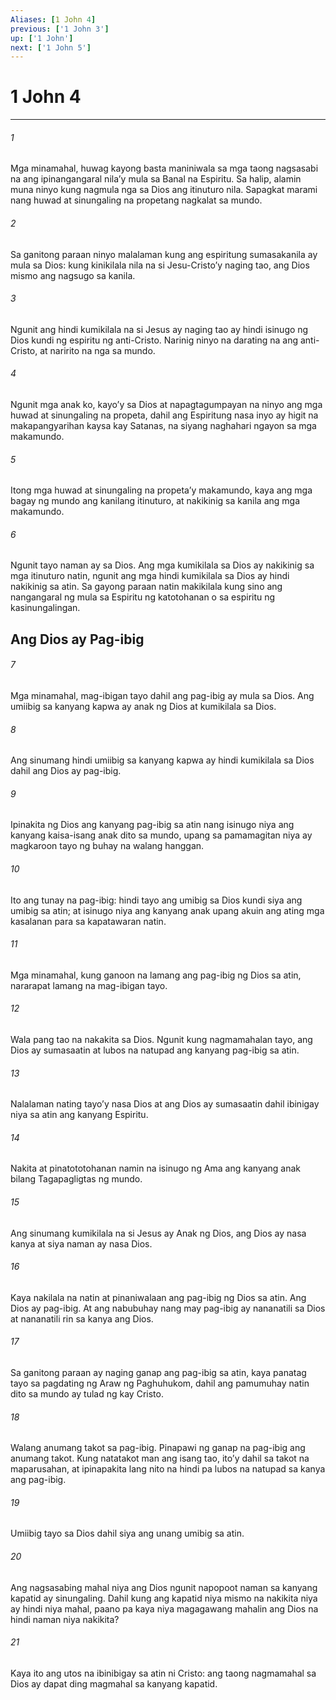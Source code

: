 ```yaml
---
Aliases: [1 John 4]
previous: ['1 John 3']
up: ['1 John']
next: ['1 John 5']
---
```

# 1 John 4

***


###### 1 


Mga minamahal, huwag kayong basta maniniwala sa mga taong nagsasabi na ang ipinangangaral nilaʼy mula sa Banal na Espiritu. Sa halip, alamin muna ninyo kung nagmula nga sa Dios ang itinuturo nila. Sapagkat marami nang huwad at sinungaling na propetang nagkalat sa mundo. 


###### 2 


Sa ganitong paraan ninyo malalaman kung ang espiritung sumasakanila ay mula sa Dios: kung kinikilala nila na si Jesu-Cristoʼy naging tao, ang Dios mismo ang nagsugo sa kanila. 


###### 3 


Ngunit ang hindi kumikilala na si Jesus ay naging tao ay hindi isinugo ng Dios kundi ng espiritu ng anti-Cristo. Narinig ninyo na darating na ang anti-Cristo, at naririto na nga sa mundo. 


###### 4 


Ngunit mga anak ko, kayoʼy sa Dios at napagtagumpayan na ninyo ang mga huwad at sinungaling na propeta, dahil ang Espiritung nasa inyo ay higit na makapangyarihan kaysa kay Satanas, na siyang naghahari ngayon sa mga makamundo. 


###### 5 


Itong mga huwad at sinungaling na propetaʼy makamundo, kaya ang mga bagay ng mundo ang kanilang itinuturo, at nakikinig sa kanila ang mga makamundo. 


###### 6 


Ngunit tayo naman ay sa Dios. Ang mga kumikilala sa Dios ay nakikinig sa mga itinuturo natin, ngunit ang mga hindi kumikilala sa Dios ay hindi nakikinig sa atin. Sa gayong paraan natin makikilala kung sino ang nangangaral ng mula sa Espiritu ng katotohanan o sa espiritu ng kasinungalingan.

## Ang Dios ay Pag-ibig 


###### 7 


Mga minamahal, mag-ibigan tayo dahil ang pag-ibig ay mula sa Dios. Ang umiibig sa kanyang kapwa ay anak ng Dios at kumikilala sa Dios. 


###### 8 


Ang sinumang hindi umiibig sa kanyang kapwa ay hindi kumikilala sa Dios dahil ang Dios ay pag-ibig. 


###### 9 


Ipinakita ng Dios ang kanyang pag-ibig sa atin nang isinugo niya ang kanyang kaisa-isang anak dito sa mundo, upang sa pamamagitan niya ay magkaroon tayo ng buhay na walang hanggan. 


###### 10 


Ito ang tunay na pag-ibig: hindi tayo ang umibig sa Dios kundi siya ang umibig sa atin; at isinugo niya ang kanyang anak upang akuin ang ating mga kasalanan para sa kapatawaran natin. 


###### 11 


Mga minamahal, kung ganoon na lamang ang pag-ibig ng Dios sa atin, nararapat lamang na mag-ibigan tayo. 


###### 12 


Wala pang tao na nakakita sa Dios. Ngunit kung nagmamahalan tayo, ang Dios ay sumasaatin at lubos na natupad ang kanyang pag-ibig sa atin. 


###### 13 


Nalalaman nating tayoʼy nasa Dios at ang Dios ay sumasaatin dahil ibinigay niya sa atin ang kanyang Espiritu. 


###### 14 


Nakita at pinatototohanan namin na isinugo ng Ama ang kanyang anak bilang Tagapagligtas ng mundo. 


###### 15 


Ang sinumang kumikilala na si Jesus ay Anak ng Dios, ang Dios ay nasa kanya at siya naman ay nasa Dios. 


###### 16 


Kaya nakilala na natin at pinaniwalaan ang pag-ibig ng Dios sa atin. Ang Dios ay pag-ibig. At ang nabubuhay nang may pag-ibig ay nananatili sa Dios at nananatili rin sa kanya ang Dios. 


###### 17 


Sa ganitong paraan ay naging ganap ang pag-ibig sa atin, kaya panatag tayo sa pagdating ng Araw ng Paghuhukom, dahil ang pamumuhay natin dito sa mundo ay tulad ng kay Cristo. 


###### 18 


Walang anumang takot sa pag-ibig. Pinapawi ng ganap na pag-ibig ang anumang takot. Kung natatakot man ang isang tao, itoʼy dahil sa takot na maparusahan, at ipinapakita lang nito na hindi pa lubos na natupad sa kanya ang pag-ibig. 


###### 19 


Umiibig tayo sa Dios dahil siya ang unang umibig sa atin. 


###### 20 


Ang nagsasabing mahal niya ang Dios ngunit napopoot naman sa kanyang kapatid ay sinungaling. Dahil kung ang kapatid niya mismo na nakikita niya ay hindi niya mahal, paano pa kaya niya magagawang mahalin ang Dios na hindi naman niya nakikita? 


###### 21 


Kaya ito ang utos na ibinibigay sa atin ni Cristo: ang taong nagmamahal sa Dios ay dapat ding magmahal sa kanyang kapatid.
